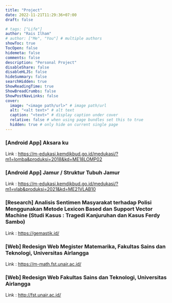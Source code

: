 ```yaml
---
title: "Project"
date: 2022-11-21T11:29:36+07:00
draft: false

# tags: ["Life"]
author: "Rais Ilham"
# author: ["Me", "You"] # multiple authors
showToc: true
TocOpen: false
hidemeta: false
comments: false
description: "Personal Project"
disableShare: false
disableHLJS: false
hideSummary: false
searchHidden: true
ShowReadingTime: true
ShowBreadCrumbs: false
ShowPostNavLinks: false
cover:
  image: "<image path/url>" # image path/url
  alt: "<alt text>" # alt text
  caption: "<text>" # display caption under cover
  relative: false # when using page bundles set this to true
  hidden: true # only hide on current single page
---
```

### [Android App] Aksara ku 
Link : https://m-edukasi.kemdikbud.go.id/medukasi/?m1=lomba&produksi=2018&kd=ME18LOMP02

### [Android App]  Jamur / Struktur Tubuh Jamur
Link : https://m-edukasi.kemdikbud.go.id/medukasi/?m1=vlab&produksi=2021&kd=ME21VLAB10

### [Research] Analisis Sentimen Masyarakat terhadap Polisi Menggunakan Metode  Lexicon Based dan Support Vector Machine (Studi Kasus : Tragedi Kanjuruhan dan Kasus Ferdy Sambo)
Link : https://gemastik.id/

### [Web] Redesign Web Megister Matemarika, Fakultas Sains dan Teknologi, Universitas Airlangga
Link : https://m-math.fst.unair.ac.id/

### [Web] Redesign Web Fakultas Sains dan Teknologi, Universitas Airlangga
Link : http://fst.unair.ac.id/

